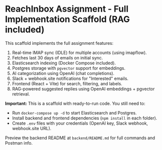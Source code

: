 # ReachInbox Assignment - Full Implementation Scaffold (RAG included)

This scaffold implements the full assignment features:
1. Real-time IMAP sync (IDLE) for multiple accounts (using imapflow).
2. Fetches last 30 days of emails on initial sync.
3. Elasticsearch indexing (Docker Compose included).
4. Postgres storage with `pgvector` support for embeddings.
5. AI categorization using OpenAI (chat completions).
6. Slack + webhook.site notifications for "Interested" emails.
7. Frontend (React + Vite) for search, filtering, and labels.
8. RAG-powered suggested replies using OpenAI embeddings + pgvector retrieval.

**Important:** This is a scaffold with ready-to-run code. You still need to:
- Run `docker-compose up -d` to start Elasticsearch and Postgres.
- Install backend and frontend dependencies (`npm install` in each folder).
- Create `.env` files with your credentials (OpenAI key, Slack webhook, webhook.site URL).

Preview the backend README at `backend/README.md` for full commands and Postman info.
